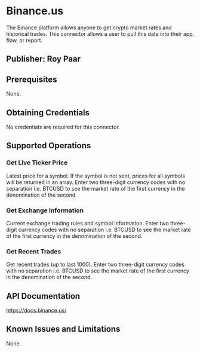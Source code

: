 # Binance.us
The Binance platform allows anyone to get crypto market rates and historical trades.  This connector allows a user to pull this data into their app, flow, or report.

## Publisher: Roy Paar

## Prerequisites
None.

## Obtaining Credentials
No credentials are required for this connector.

## Supported Operations
### Get Live Ticker Price
Latest price for a symbol. If the symbol is not sent, prices for all symbols will be returned in an array.  Enter two three-digit currency codes with no separation i.e. BTCUSD to see the market rate of the first currency in the denomination of the second.

### Get Exchange Information
Current exchange trading rules and symbol information.  Enter two three-digit currency codes with no separation i.e. BTCUSD to see the market rate of the first currency in the denomination of the second.

### Get Recent Trades
Get recent trades (up to last 1000).  Enter two three-digit currency codes with no separation i.e. BTCUSD to see the market rate of the first currency in the denomination of the second.

## API Documentation
https://docs.binance.us/

## Known Issues and Limitations
None.
